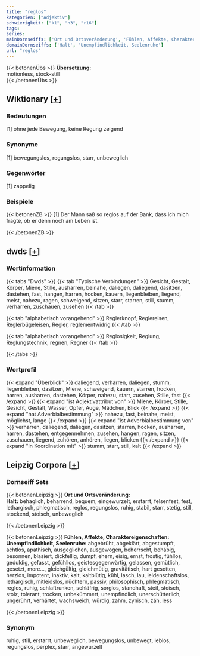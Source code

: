 ```yaml
---
title: "reglos"
kategorien: ["Adjektiv"]
schwierigkeit: ["k1", "h3", "r16"]
tags:
series:
mainDornseiffs: ['Ort und Ortsveränderung', 'Fühlen, Affekte, Charaktereigenschaften']
domainDornseiffs: ['Halt', 'Unempfindlichkeit, Seelenruhe']
url: "reglos"
---
```


{{< betonenÜbs >}}
**Übersetzung:**  
motionless, stock-still  
{{< /betonenÜbs >}}

## Wiktionary [[+](https://de.wiktionary.org/wiki/reglos)]

### Bedeutungen
[1] ohne jede Bewegung, keine Regung zeigend  

### Synonyme
[1] bewegungslos, regungslos, starr, unbeweglich  

### Gegenwörter
[1] zappelig  

### Beispiele
{{< betonenZB >}}
[1] Der Mann saß so reglos auf der Bank, dass ich mich fragte, ob er denn noch am Leben ist.  

{{< /betonenZB >}}


## dwds [[+](https://www.dwds.de/wb/reglos)]

### Wortinformation
{{< tabs "Dwds" >}}
{{< tab "Typische Verbindungen" >}}
Gesicht, Gestalt, Körper, Miene, Stille, ausharren, beinahe, daliegen, daliegend, dasitzen, dastehen, fast, hangen, harren, hocken, kauern, liegenbleiben, liegend, meist, nahezu, ragen, schweigend, sitzen, starr, starren, still, stumm, verharren, zuschauen, zusehen
{{< /tab >}}

{{< tab "alphabetisch vorangehend" >}}
Reglerknopf, Reglereisen, Reglerbügeleisen, Regler, reglementwidrig
{{< /tab >}}

{{< tab "alphabetisch vorangehend" >}}
Reglosigkeit, Reglung, Reglungstechnik, regnen, Regner
{{< /tab >}}

{{< /tabs >}}

### Wortprofil
{{< expand "Überblick" >}} daliegend, verharren, daliegen, stumm, liegenbleiben, dasitzen, Miene, schweigend, kauern, starren, hocken, harren, ausharren, dastehen, Körper, nahezu, starr, zusehen, Stille, fast {{< /expand >}}
{{< expand "ist Adjektivattribut von" >}} Miene, Körper, Stille, Gesicht, Gestalt, Wasser, Opfer, Auge, Mädchen, Blick {{< /expand >}}
{{< expand "hat Adverbialbestimmung" >}} nahezu, fast, beinahe, meist, möglichst, lange {{< /expand >}}
{{< expand "ist Adverbialbestimmung von" >}} verharren, daliegend, daliegen, dasitzen, starren, hocken, ausharren, harren, dastehen, entgegennehmen, zusehen, hangen, ragen, sitzen, zuschauen, liegend, zuhören, anhören, liegen, blicken {{< /expand >}}
{{< expand "in Koordination mit" >}} stumm, starr, still, kalt {{< /expand >}}

## Leipzig Corpora [[+](https://corpora.uni-leipzig.de/en/res?word=reglos&corpusId=deu_newscrawl-public_2018)]

### Dornseiff Sets
{{< betonenLeipzig >}}
**Ort und Ortsveränderung:**  
**Halt:** behaglich, beharrend, bequem, eingewurzelt, erstarrt, felsenfest, fest, lethargisch, phlegmatisch, reglos, regungslos, ruhig, stabil, starr, stetig, still, stockend, stoisch, unbeweglich  

{{< /betonenLeipzig >}}


{{< betonenLeipzig >}}
**Fühlen, Affekte, Charaktereigenschaften:**  
**Unempfindlichkeit, Seelenruhe:** abgebrüht, abgeklärt, abgestumpft, achtlos, apathisch, ausgeglichen, ausgewogen, beherrscht, behäbig, besonnen, blasiert, dickfellig, dumpf, ehern, eisig, ernst, frostig, fühllos, geduldig, gefasst, gefühllos, geistesgegenwärtig, gelassen, gemütlich, gesetzt, more..., gleichgültig, gleichmütig, gravitätisch, hart gesotten, herzlos, impotent, inaktiv, kalt, kaltblütig, kühl, lasch, lau, leidenschaftslos, lethargisch, mitleidslos, nüchtern, passiv, philosophisch, phlegmatisch, reglos, ruhig, schlaftrunken, schläfrig, sorglos, standhaft, steif, stoisch, stolz, tolerant, trocken, unbekümmert, unempfindlich, unerschütterlich, ungerührt, verhärtet, wachsweich, würdig, zahm, zynisch, zäh, less  

{{< /betonenLeipzig >}}

### Synonym
ruhig, still, erstarrt, unbeweglich, bewegungslos, unbewegt, leblos, regungslos, perplex, starr, angewurzelt


